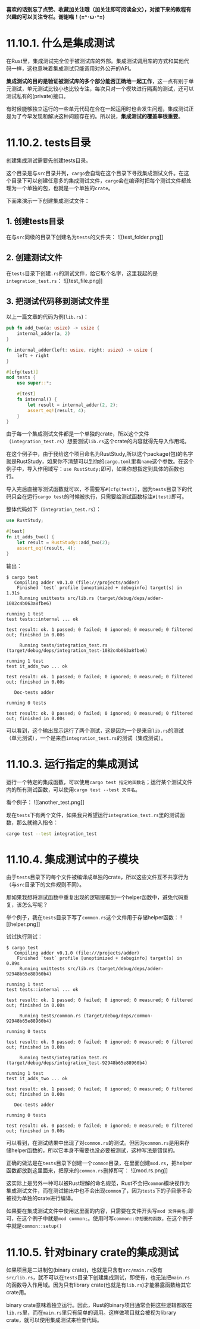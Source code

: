 **喜欢的话别忘了点赞、收藏加关注哦（加关注即可阅读全文），对接下来的教程有兴趣的可以关注专栏。谢谢喵！(=^･ω･^=)**
# 11.10.1. 什么是集成测试
在Rust里，集成测试完全位于被测试库的外部。集成测试调用库的方式和其他代码一样，这也意味着集成测试只能调用对外公开的API。

**集成测试的目的是验证被测试库的多个部分能否正确地一起工作**，这一点有别于单元测试，单元测试比较小也比较专注，每次只对一个模块进行隔离的测试，还可以测试私有的(private)接口。

有时候能够独立运行的一些单元代码在合在一起运用时也会发生问题，集成测试正是为了今早发现和解决这种问题存在的。所以说，**集成测试的覆盖率很重要**。

# 11.10.2. tests目录
创建集成测试需要先创建tests目录。

这个目录是与`src`目录并列，`cargo`会自动在这个目录下寻找集成测试文件。在这个目录下可以创建任意多的集成测试文件，`cargo`会在编译时把每个测试文件都处理为一个单独的包，也就是一个单独的`crate`。

下面来演示一下创建集成测试文件：

## 1. 创建tests目录
在与`src`同级的目录下创建名为`tests`的文件夹：
![[test_folder.png]]
## 2. 创建测试文件
在`tests`目录下创建`.rs`的测试文件，给它取个名字，这里我起的是`integration_test.rs`：
![[test_file.png]]
## 3. 把测试代码移到测试文件里
以上一篇文章的代码为例(`lib.rs`)：
```rust
pub fn add_two(a: usize) -> usize {
    internal_adder(a, 2)
}

fn internal_adder(left: usize, right: usize) -> usize {
    left + right
}

#[cfg(test)]
mod tests {
    use super::*;

    #[test]
    fn internal() {
        let result = internal_adder(2, 2);
        assert_eq!(result, 4);
    }
}
```

由于每一个集成测试文件都是一个单独的crate，所以这个文件（`integration_test.rs`）想要测试`lib.rs`这个crate的内容就得先导入作用域。

在这个例子中，由于我给这个项目命名为RustStudy,所以这个package(包)的名字就是RustStudy，如果你不清楚可以到你的`cargo.toml`里看`name`这个参数。在这个例子中，导入作用域写：`use RustStudy;`即可，如果你想指定到具体的函数也行。

导入完后直接写测试函数就可以，不需要写`#[cfg(test)]`，因为`tests`目录下的代码只会在运行`cargo test`的时候被执行，只需要给测试函数标注`#[test]`即可。

整体代码如下（`integration_test.rs`）：
```rust
use RustStudy;

#[test]
fn it_adds_two() {
    let result = RustStudy::add_two(2);
    assert_eq!(result, 4);
}
```
输出：
```
$ cargo test
   Compiling adder v0.1.0 (file:///projects/adder)
    Finished `test` profile [unoptimized + debuginfo] target(s) in 1.31s
     Running unittests src/lib.rs (target/debug/deps/adder-1082c4b063a8fbe6)

running 1 test
test tests::internal ... ok

test result: ok. 1 passed; 0 failed; 0 ignored; 0 measured; 0 filtered out; finished in 0.00s

     Running tests/integration_test.rs (target/debug/deps/integration_test-1082c4b063a8fbe6)

running 1 test
test it_adds_two ... ok

test result: ok. 1 passed; 0 failed; 0 ignored; 0 measured; 0 filtered out; finished in 0.00s

   Doc-tests adder

running 0 tests

test result: ok. 0 passed; 0 failed; 0 ignored; 0 measured; 0 filtered out; finished in 0.00s
```

可以看到，这个输出显示运行了两个测试，这是因为一个是来自`lib.rs`的测试（单元测试），一个是来自`integration_test.rs`的测试（集成测试）。

# 11.10.3. 运行指定的集成测试
运行一个特定的集成函数，可以使用`cargo test 指定的函数名`；运行某个测试文件内的所有测试函数，可以使用`cargo test --test 文件名`。

看个例子：
![[another_test.png]]

现在`tests`下有两个文件，如果我只希望运行`integration_test.rs`里的测试函数，那么就输入指令：
```bash
cargo test --test integration_test
```

# 11.10.4. 集成测试中的子模块
由于`tests`目录下的每个文件被编译成单独的crate，所以这些文件互不共享行为（与`src`目录下的文件规则不同）。

那如果我想将测试函数中重复出现的逻辑提取到一个helper函数中，避免代码重复，该怎么写呢？

举个例子，我在`tests`目录下写了`common.rs`这个文件用于存储helper函数：
![[helper.png]]

试试执行测试：
```
$ cargo test
   Compiling adder v0.1.0 (file:///projects/adder)
    Finished `test` profile [unoptimized + debuginfo] target(s) in 0.89s
     Running unittests src/lib.rs (target/debug/deps/adder-92948b65e88960b4)

running 1 test
test tests::internal ... ok

test result: ok. 1 passed; 0 failed; 0 ignored; 0 measured; 0 filtered out; finished in 0.00s

     Running tests/common.rs (target/debug/deps/common-92948b65e88960b4)

running 0 tests

test result: ok. 0 passed; 0 failed; 0 ignored; 0 measured; 0 filtered out; finished in 0.00s

     Running tests/integration_test.rs (target/debug/deps/integration_test-92948b65e88960b4)

running 1 test
test it_adds_two ... ok

test result: ok. 1 passed; 0 failed; 0 ignored; 0 measured; 0 filtered out; finished in 0.00s

   Doc-tests adder

running 0 tests

test result: ok. 0 passed; 0 failed; 0 ignored; 0 measured; 0 filtered out; finished in 0.00s
```
可以看到，在测试结果中出现了对`common.rs`的测试。但因为`common.rs`是用来存储helper函数的，所以它本身不需要也没必要被测试，这种写法是错误的。

正确的做法是在`tests`目录下创建一个`common`目录，在里面创建`mod.rs`，把helper函数都放到这里面来，把原来的`common.rs`删掉即可：
![[mod.rs.png]]

这实际上是另外一种可以被Rust理解的命名规范，Rust不会把`common`模块视作为集成测试文件，而在测试输出中也不会出现`common`了，因为`tests`下的子目录不会被视为单独的crate进行编译。

如果要在集成测试文件中使用这里面的内容，只需要在文件开头写`mod 文件夹名;`即可，在这个例子中就是`mod common;`。使用时写`common::你想要的函数`，在这个例子中就是`common::setup()`

# 11.10.5. 针对binary crate的集成测试
如果项目是二进制包(binary crate)，也就是只含有`src/main.rs`没有`src/lib.rs`，就不可以在`tests`目录下创建集成测试，即使有，也无法把`main.rs`的函数导入作用域。因为只有library crate(也就是有`lib.rs`)才能暴露函数给其它crate用。

binary crate意味着独立运行。因此，Rust的binary项目通常会把这些逻辑都放在`lib.rs`里，而在`main.rs`里只有简单的调用。这样做项目就会被视为library crate，就可以使用集成测试来检查代码。